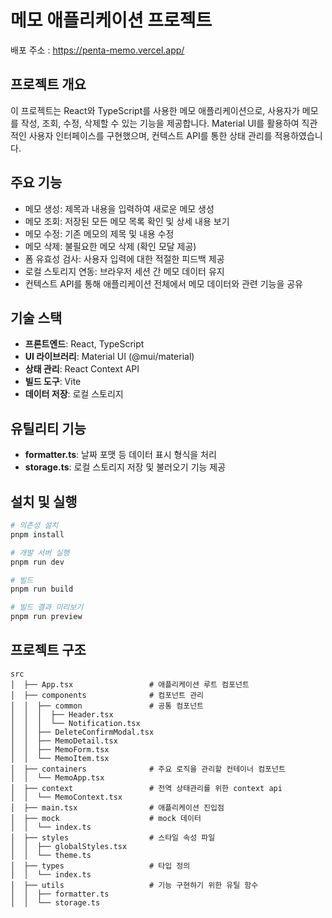 # 메모 애플리케이션 프로젝트
배포 주소 : https://penta-memo.vercel.app/
## 프로젝트 개요

이 프로젝트는 React와 TypeScript를 사용한 메모 애플리케이션으로, 사용자가 메모를 작성, 조회, 수정, 삭제할 수 있는 기능을 제공합니다. Material UI를 활용하여 직관적인 사용자 인터페이스를 구현했으며, 컨텍스트 API를 통한 상태 관리를 적용하였습니다.

## 주요 기능

- 메모 생성: 제목과 내용을 입력하여 새로운 메모 생성
- 메모 조회: 저장된 모든 메모 목록 확인 및 상세 내용 보기
- 메모 수정: 기존 메모의 제목 및 내용 수정
- 메모 삭제: 불필요한 메모 삭제 (확인 모달 제공)
- 폼 유효성 검사: 사용자 입력에 대한 적절한 피드백 제공
- 로컬 스토리지 연동: 브라우저 세션 간 메모 데이터 유지
- 컨텍스트 API를 통해 애플리케이션 전체에서 메모 데이터와 관련 기능을 공유

## 기술 스택

- **프론트엔드**: React, TypeScript
- **UI 라이브러리**: Material UI (@mui/material)
- **상태 관리**: React Context API
- **빌드 도구**: Vite
- **데이터 저장**: 로컬 스토리지

## 유틸리티 기능

- **formatter.ts**: 날짜 포맷 등 데이터 표시 형식을 처리
- **storage.ts**: 로컬 스토리지 저장 및 불러오기 기능 제공

## 설치 및 실행

```bash
# 의존성 설치
pnpm install

# 개발 서버 실행
pnpm run dev

# 빌드
pnpm run build

# 빌드 결과 미리보기
pnpm run preview
```

## 프로젝트 구조

```
src
│  ├── App.tsx                 # 애플리케이션 루트 컴포넌트
│  ├── components              # 컴포넌트 관리
│  │  ├── common               # 공통 컴포넌트
│  │  │  ├── Header.tsx
│  │  │  └── Notification.tsx
│  │  ├── DeleteConfirmModal.tsx
│  │  ├── MemoDetail.tsx
│  │  ├── MemoForm.tsx
│  │  └── MemoItem.tsx
│  ├── containers              # 주요 로직을 관리할 컨테이너 컴포넌트
│  │  └── MemoApp.tsx
│  ├── context                 # 전역 상태관리를 위한 context api
│  │  └── MemoContext.tsx
│  ├── main.tsx                # 애플리케이션 진입점
│  ├── mock                    # mock 데이터
│  │  └── index.ts
│  ├── styles                  # 스타일 속성 파일
│  │  ├── globalStyles.tsx
│  │  └── theme.ts
│  ├── types                   # 타입 정의
│  │  └── index.ts
│  ├── utils                   # 기능 구현하기 위한 유틸 함수
│  │  ├── formatter.ts
│  │  └── storage.ts
```
